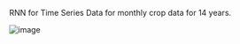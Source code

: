 RNN for Time Series Data for monthly crop data for 14 years.

![image](https://user-images.githubusercontent.com/29654044/125450111-e9fd052a-26df-470d-bd3a-6c8406fb5353.png)
